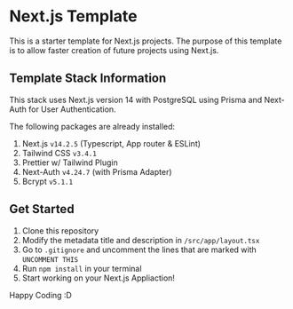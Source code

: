 # Next.js Template

This is a starter template for Next.js projects. The purpose of this template is to allow faster creation of future projects using Next.js.

## Template Stack Information

This stack uses Next.js version 14 with PostgreSQL using Prisma and Next-Auth for User Authentication.

The following packages are already installed:

1. Next.js `v14.2.5` (Typescript, App router & ESLint)
2. Tailwind CSS `v3.4.1`
3. Prettier w/ Tailwind Plugin
4. Next-Auth `v4.24.7` (with Prisma Adapter)
5. Bcrypt `v5.1.1`

## Get Started

1. Clone this repository
2. Modify the metadata title and description in `/src/app/layout.tsx`
3. Go to `.gitignore` and uncomment the lines that are marked with `UNCOMMENT THIS`
4. Run `npm install` in your terminal
5. Start working on your Next.js Appliaction!

Happy Coding :D
